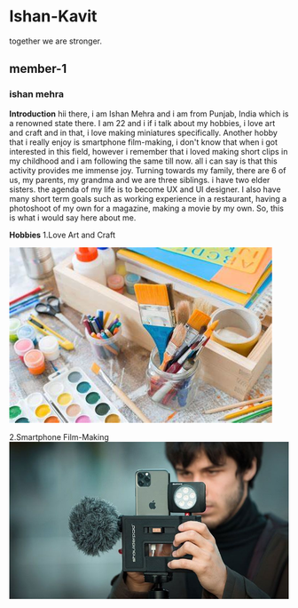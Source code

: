 # Ishan-Kavit
together we are stronger.

## member-1 
### ishan mehra
**Introduction**
hii there, i am Ishan Mehra and i am from Punjab, India which is a renowned state there. I am 22 and i if i talk about my hobbies, i love art and craft and in that, i love making miniatures specifically. Another hobby that i really enjoy is smartphone film-making, i don't know that when i got interested in this field, however i remember that i loved making short clips in my childhood and i am following the same till now. all i can say is that this activity provides me immense joy. Turning towards my family, there are 6 of us, my parents, my grandma and we are three siblings. i have two elder sisters. the agenda of my life is to become UX and UI designer. I also have many short term goals such as working experience in a restaurant, having a photoshoot of my own for a magazine, making a movie by my own. So, this is what i would say here about me.

**Hobbies**
1.Love Art and Craft

<img src="images/art and craft.jpeg">  


2.Smartphone Film-Making  
<img src="images/videography.jpg">



